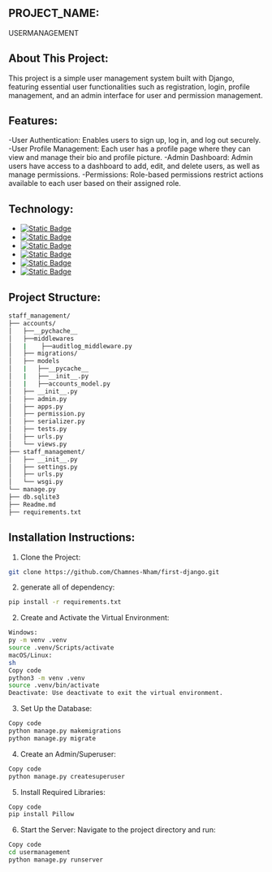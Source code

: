 ## PROJECT_NAME:
USERMANAGEMENT


## About This Project:
This project is a simple user management system built with Django, featuring essential user functionalities such as registration, login, profile management, and an admin interface for user and permission management.

## Features:
-User Authentication: Enables users to sign up, log in, and log out securely.
-User Profile Management: Each user has a profile page where they can view and manage their bio and profile picture.
-Admin Dashboard: Admin users have access to a dashboard to add, edit, and delete users, as well as manage permissions.
-Permissions: Role-based permissions restrict actions available to each user based on their assigned role.

## Technology:

- [![Static Badge]( https://img.shields.io/badge/Python-3.9+-blue.svg)](https://www.python.org/)
- [![Static Badge](https://img.shields.io/badge/Django-5.1.2-green.svg)](https://www.djangoproject.com/)
- [![Static Badge](https://img.shields.io/badge/DRF-3.14-red.svg)](https://www.django-rest-framework.org/)
- [![Static Badge](https://img.shields.io/badge/Git-2.40-orange.svg)]( https://git-scm.com/)
- [![Static Badge](https://img.shields.io/badge/GitHub-Repo-blue.svg)]( https://github.com/)
- [![Static Badge](https://img.shields.io/badge/SQLite-3-lightgrey.svg)](https://www.sqlite.org/)

## Project Structure:
```sh
staff_management/
├── accounts/  
│   ├──__pychache__  
│   ├──middlewares   
│   |    ├──auditlog_middleware.py
│   ├── migrations/        
│   ├── models
│   |   ├──__pycache__
│   |   ├──__init__.py
│   |   ├──accounts_model.py      
│   ├── __init__.py         
│   ├── admin.py            
│   ├── apps.py      
│   ├── permission.py
│   ├── serializer.py
│   ├── tests.py            
│   ├── urls.py            
│   └── views.py            
├── staff_management/         
│   ├── __init__.py         
│   ├── settings.py         
│   ├── urls.py             
│   └── wsgi.py             
└── manage.py 
├── db.sqlite3
├── Readme.md
├── requirements.txt              

```

## Installation Instructions:
1. Clone the Project:
````sh
git clone https://github.com/Chamnes-Nham/first-django.git
````
2. generate all of dependency:
```sh
pip install -r requirements.txt
```
2. Create and Activate the Virtual Environment:

````sh
Windows:
py -m venv .venv
source .venv/Scripts/activate
macOS/Linux:
sh
Copy code
python3 -m venv .venv
source .venv/bin/activate
Deactivate: Use deactivate to exit the virtual environment.
````
3. Set Up the Database:
````sh
Copy code
python manage.py makemigrations
python manage.py migrate
````
4. Create an Admin/Superuser:
````sh
Copy code
python manage.py createsuperuser
````
5. Install Required Libraries:
````sh
Copy code
pip install Pillow
````
6. Start the Server:
Navigate to the project directory and run:

```sh
Copy code
cd usermanagement
python manage.py runserver
```